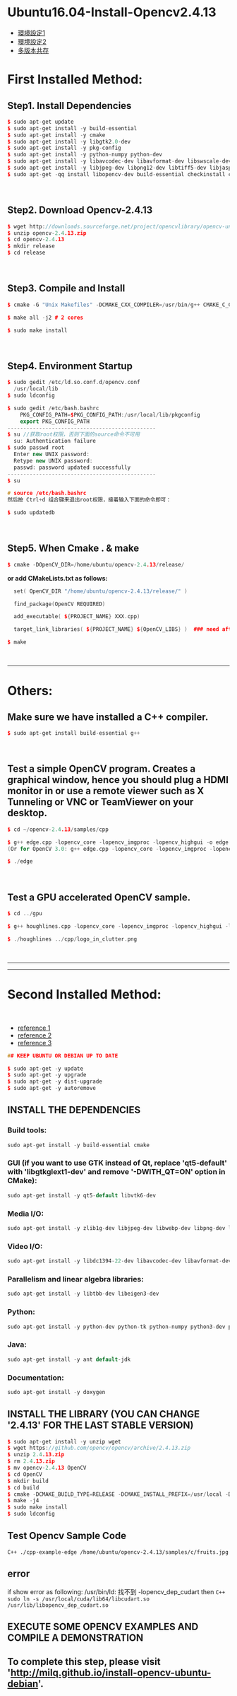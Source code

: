 # Ubuntu16.04-Install-Opencv2.4.13

- [環境設定1](http://blog.csdn.net/woainishifu/article/details/77449373)
- [環境設定2](http://blog.csdn.net/TKchengzi/article/details/52939526)
- [多版本共存](http://www.linuxdiyf.com/linux/30865.html)


# First Installed Method:

## Step1. Install Dependencies
```C++
$ sudo apt-get update
$ sudo apt-get install -y build-essential
$ sudo apt-get install -y cmake
$ sudo apt-get install -y libgtk2.0-dev
$ sudo apt-get install -y pkg-config
$ sudo apt-get install -y python-numpy python-dev
$ sudo apt-get install -y libavcodec-dev libavformat-dev libswscale-dev
$ sudo apt-get install -y libjpeg-dev libpng12-dev libtiff5-dev libjasper-dev
$ sudo apt-get -qq install libopencv-dev build-essential checkinstall cmake pkg-config yasm libjpeg-dev libjasper-dev libavcodec-dev libavformat-dev libswscale-dev libdc1394-22-dev libxine2 libgstreamer0.10-dev libgstreamer-plugins-base0.10-dev libv4l-dev python-dev python-numpy libtbb-dev libqt4-dev libgtk2.0-dev libmp3lame-dev libopencore-amrnb-dev libopencore-amrwb-dev libtheora-dev libvorbis-dev libxvidcore-dev x264 v4l-utils
```
<br/>

## Step2. Download Opencv-2.4.13
```C++
$ wget http://downloads.sourceforge.net/project/opencvlibrary/opencv-unix/2.4.13/opencv-2.4.13.zip
$ unzip opencv-2.4.13.zip
$ cd opencv-2.4.13
$ mkdir release
$ cd release
```
<br/>

## Step3. Compile and Install
```C++
$ cmake -G "Unix Makefiles" -DCMAKE_CXX_COMPILER=/usr/bin/g++ CMAKE_C_COMPILER=/usr/bin/gcc -DCMAKE_BUILD_TYPE=RELEASE -DCMAKE_INSTALL_PREFIX=/usr/local -DWITH_TBB=ON -DBUILD_NEW_PYTHON_SUPPORT=ON -DWITH_V4L=ON -DINSTALL_C_EXAMPLES=ON -DINSTALL_PYTHON_EXAMPLES=ON -DBUILD_EXAMPLES=ON -DWITH_QT=ON -DWITH_OPENGL=ON -DBUILD_FAT_JAVA_LIB=ON -DINSTALL_TO_MANGLED_PATHS=ON -DINSTALL_CREATE_DISTRIB=ON -DINSTALL_TESTS=ON -DENABLE_FAST_MATH=ON -DWITH_IMAGEIO=ON -DBUILD_SHARED_LIBS=OFF -DWITH_GSTREAMER=ON ..

$ make all -j2 # 2 cores

$ sudo make install
```
<br/>

## Step4. Environment Startup
```C++
$ sudo gedit /etc/ld.so.conf.d/opencv.conf
  /usr/local/lib  
$ sudo ldconfig

$ sudo gedit /etc/bash.bashrc 
    PKG_CONFIG_PATH=$PKG_CONFIG_PATH:/usr/local/lib/pkgconfig  
    export PKG_CONFIG_PATH
-----------------------------------------------
$ su //获取root权限，否则下面的source命令不可用  
  su: Authentication failure  
$ sudo passwd root
  Enter new UNIX password:   
  Retype new UNIX password:   
  passwd: password updated successfully 
-----------------------------------------------
$ su

# source /etc/bash.bashrc 
然后按 Ctrl+d 组合键来退出root权限，接着输入下面的命令即可：

$ sudo updatedb
```
<br/>

## Step5. When Cmake . & make
```C++
$ cmake -DOpenCV_DIR=/home/ubuntu/opencv-2.4.13/release/
```

**or add CMakeLists.txt as follows:**
```C++
  set( OpenCV_DIR "/home/ubuntu/opencv-2.4.13/release/" )

  find_package(OpenCV REQUIRED)

  add_executable( ${PROJECT_NAME} XXX.cpp)

  target_link_libraries( ${PROJECT_NAME} ${OpenCV_LIBS} )  ### need after add_executable or in the end

```
```C++
$ make
```
<br/>

---

# Others:

## Make sure we have installed a C++ compiler.
```C++
$ sudo apt-get install build-essential g++
```
<br/>

## Test a simple OpenCV program. Creates a graphical window, hence you should plug a HDMI monitor in or use a remote viewer such as X Tunneling or VNC or TeamViewer on your desktop.
```C++
$ cd ~/opencv-2.4.13/samples/cpp

$ g++ edge.cpp -lopencv_core -lopencv_imgproc -lopencv_highgui -o edge
(Or for OpenCV 3.0: g++ edge.cpp -lopencv_core -lopencv_imgproc -lopencv_highgui -lopencv_imgcodecs -o edge)

$ ./edge
```
<br/>

## Test a GPU accelerated OpenCV sample.
```C++
$ cd ../gpu

$ g++ houghlines.cpp -lopencv_core -lopencv_imgproc -lopencv_highgui -lopencv_calib3d -lopencv_contrib -lopencv_features2d -lopencv_flann -lopencv_gpu -lopencv_legacy -lopencv_ml -lopencv_objdetect -lopencv_photo -lopencv_stitching -lopencv_superres -lopencv_video -lopencv_videostab -o houghlines

$ ./houghlines ../cpp/logo_in_clutter.png
```
<br/>

---
---

# Second Installed Method:

<br/>

- [reference 1](http://blog.csdn.net/woainishifu/article/details/77449373)
- [reference 2](https://www.learnopencv.com/install-opencv3-on-ubuntu/)
- [reference 3](https://docs.opencv.org/2.4/doc/tutorials/introduction/linux_install/linux_install.html#getting-opencv-source-code)


```C++
## KEEP UBUNTU OR DEBIAN UP TO DATE

$ sudo apt-get -y update
$ sudo apt-get -y upgrade
$ sudo apt-get -y dist-upgrade
$ sudo apt-get -y autoremove
```

## INSTALL THE DEPENDENCIES

### Build tools:
```C++
sudo apt-get install -y build-essential cmake
```

### GUI (if you want to use GTK instead of Qt, replace 'qt5-default' with 'libgtkglext1-dev' and remove '-DWITH_QT=ON' option in CMake):
```C++
sudo apt-get install -y qt5-default libvtk6-dev
```

### Media I/O:
```C++
sudo apt-get install -y zlib1g-dev libjpeg-dev libwebp-dev libpng-dev libtiff5-dev libjasper-dev libopenexr-dev libgdal-dev
```

### Video I/O:
```C++
sudo apt-get install -y libdc1394-22-dev libavcodec-dev libavformat-dev libswscale-dev libtheora-dev libvorbis-dev libxvidcore-dev libx264-dev yasm libopencore-amrnb-dev libopencore-amrwb-dev libv4l-dev libxine2-dev
```

### Parallelism and linear algebra libraries:
```C++
sudo apt-get install -y libtbb-dev libeigen3-dev
```

### Python:
```C++
sudo apt-get install -y python-dev python-tk python-numpy python3-dev python3-tk python3-numpy
```

### Java:
```C++
sudo apt-get install -y ant default-jdk
```

### Documentation:
```C++
sudo apt-get install -y doxygen
```

## INSTALL THE LIBRARY (YOU CAN CHANGE '2.4.13' FOR THE LAST STABLE VERSION)
```C++
$ sudo apt-get install -y unzip wget
$ wget https://github.com/opencv/opencv/archive/2.4.13.zip
$ unzip 2.4.13.zip
$ rm 2.4.13.zip
$ mv opencv-2.4.13 OpenCV
$ cd OpenCV
$ mkdir build
$ cd build
$ cmake -DCMAKE_BUILD_TYPE=RELEASE -DCMAKE_INSTALL_PREFIX=/usr/local -DWITH_QT=ON -DWITH_OPENGL=ON -DFORCE_VTK=ON -DWITH_TBB=ON -DBUILD_NEW_PYTHON_SUPPORT=ON -DWITH_V4L=ON INSTALL_C_EXAMPLES=ON -DINSTALL_PYTHON_EXAMPLES=ON -DBUILD_EXAMPLES=ON -DWITH_GDAL=ON -DWITH_XINE=ON -DINSTALL_TESTS=ON -DWITH_GSTREAMER=ON -DBUILD_EXAMPLES=ON ..
$ make -j4
$ sudo make install
$ sudo ldconfig
```
## Test Opencv Sample Code
``C++
./cpp-example-edge /home/ubuntu/opencv-2.4.13/samples/c/fruits.jpg
``

## error 
if show error as following:
/usr/bin/ld: 找不到 -lopencv_dep_cudart
then
``C++
sudo ln -s /usr/local/cuda/lib64/libcudart.so /usr/lib/libopencv_dep_cudart.so
``

## EXECUTE SOME OPENCV EXAMPLES AND COMPILE A DEMONSTRATION

## To complete this step, please visit 'http://milq.github.io/install-opencv-ubuntu-debian'.

